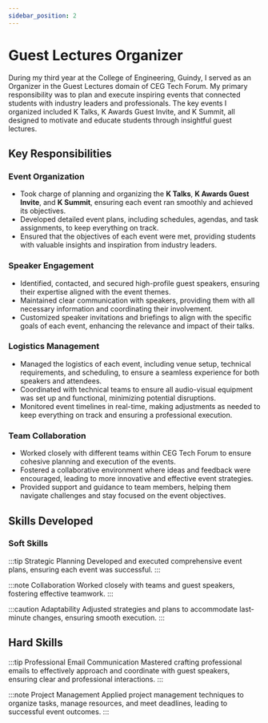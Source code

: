 ```yaml
---
sidebar_position: 2
---
```



# Guest Lectures Organizer

During my third year at the College of Engineering, Guindy, I served as an Organizer in the Guest Lectures domain of CEG Tech Forum. My primary responsibility was to plan and execute inspiring events that connected students with industry leaders and professionals. The key events I organized included K Talks, K Awards Guest Invite, and K Summit, all designed to motivate and educate students through insightful guest lectures.

## Key Responsibilities

### Event Organization
- Took charge of planning and organizing the **K Talks**, **K Awards Guest Invite**, and **K Summit**, ensuring each event ran smoothly and achieved its objectives.
- Developed detailed event plans, including schedules, agendas, and task assignments, to keep everything on track.
- Ensured that the objectives of each event were met, providing students with valuable insights and inspiration from industry leaders.

### Speaker Engagement
- Identified, contacted, and secured high-profile guest speakers, ensuring their expertise aligned with the event themes.
- Maintained clear communication with speakers, providing them with all necessary information and coordinating their involvement.
- Customized speaker invitations and briefings to align with the specific goals of each event, enhancing the relevance and impact of their talks.

### Logistics Management
- Managed the logistics of each event, including venue setup, technical requirements, and scheduling, to ensure a seamless experience for both speakers and attendees.
- Coordinated with technical teams to ensure all audio-visual equipment was set up and functional, minimizing potential disruptions.
- Monitored event timelines in real-time, making adjustments as needed to keep everything on track and ensuring a professional execution.

### Team Collaboration
- Worked closely with different teams within CEG Tech Forum to ensure cohesive planning and execution of the events.
- Fostered a collaborative environment where ideas and feedback were encouraged, leading to more innovative and effective event strategies.
- Provided support and guidance to team members, helping them navigate challenges and stay focused on the event objectives.


## Skills Developed

### Soft Skills

:::tip Strategic Planning
Developed and executed comprehensive event plans, ensuring each event was successful.
:::

:::note Collaboration
Worked closely with teams and guest speakers, fostering effective teamwork.
:::

:::caution Adaptability
Adjusted strategies and plans to accommodate last-minute changes, ensuring smooth execution.
:::

## Hard Skills

:::tip Professional Email Communication
Mastered crafting professional emails to effectively approach and coordinate with guest speakers, ensuring clear and professional interactions.
:::

:::note Project Management
Applied project management techniques to organize tasks, manage resources, and meet deadlines, leading to successful event outcomes.
:::


